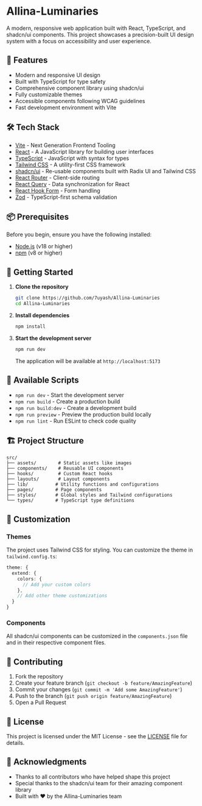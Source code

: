# Allina-Luminaries

A modern, responsive web application built with React, TypeScript, and shadcn/ui components. This project showcases a precision-built UI design system with a focus on accessibility and user experience.

## 🚀 Features

- Modern and responsive UI design
- Built with TypeScript for type safety
- Comprehensive component library using shadcn/ui
- Fully customizable themes
- Accessible components following WCAG guidelines
- Fast development environment with Vite

## 🛠️ Tech Stack

- [Vite](https://vitejs.dev/) - Next Generation Frontend Tooling
- [React](https://reactjs.org/) - A JavaScript library for building user interfaces
- [TypeScript](https://www.typescriptlang.org/) - JavaScript with syntax for types
- [Tailwind CSS](https://tailwindcss.com/) - A utility-first CSS framework
- [shadcn/ui](https://ui.shadcn.com/) - Re-usable components built with Radix UI and Tailwind CSS
- [React Router](https://reactrouter.com/) - Client-side routing
- [React Query](https://tanstack.com/query/latest) - Data synchronization for React
- [React Hook Form](https://react-hook-form.com/) - Form handling
- [Zod](https://zod.dev/) - TypeScript-first schema validation

## 📦 Prerequisites

Before you begin, ensure you have the following installed:
- [Node.js](https://nodejs.org/) (v18 or higher)
- [npm](https://www.npmjs.com/) (v8 or higher)

## 🚀 Getting Started

1. **Clone the repository**
   ```bash
   git clone https://github.com/7uyash/Allina-Luminaries
   cd Allina-Luminaries
   ```

2. **Install dependencies**
   ```bash
   npm install
   ```

3. **Start the development server**
   ```bash
   npm run dev
   ```
   The application will be available at `http://localhost:5173`

## 📝 Available Scripts

- `npm run dev` - Start the development server
- `npm run build` - Create a production build
- `npm run build:dev` - Create a development build
- `npm run preview` - Preview the production build locally
- `npm run lint` - Run ESLint to check code quality

## 🏗️ Project Structure

```
src/
├── assets/        # Static assets like images
├── components/    # Reusable UI components
├── hooks/         # Custom React hooks
├── layouts/       # Layout components
├── lib/          # Utility functions and configurations
├── pages/        # Page components
├── styles/       # Global styles and Tailwind configurations
└── types/        # TypeScript type definitions
```

## 🎨 Customization

### Themes
The project uses Tailwind CSS for styling. You can customize the theme in `tailwind.config.ts`:

```typescript
theme: {
  extend: {
    colors: {
      // Add your custom colors
    },
    // Add other theme customizations
  }
}
```

### Components
All shadcn/ui components can be customized in the `components.json` file and in their respective component files.

## 🤝 Contributing

1. Fork the repository
2. Create your feature branch (`git checkout -b feature/AmazingFeature`)
3. Commit your changes (`git commit -m 'Add some AmazingFeature'`)
4. Push to the branch (`git push origin feature/AmazingFeature`)
5. Open a Pull Request

## 📄 License

This project is licensed under the MIT License - see the [LICENSE](LICENSE) file for details.

## 🌟 Acknowledgments

- Thanks to all contributors who have helped shape this project
- Special thanks to the shadcn/ui team for their amazing component library
- Built with ❤️ by the Allina-Luminaries team
